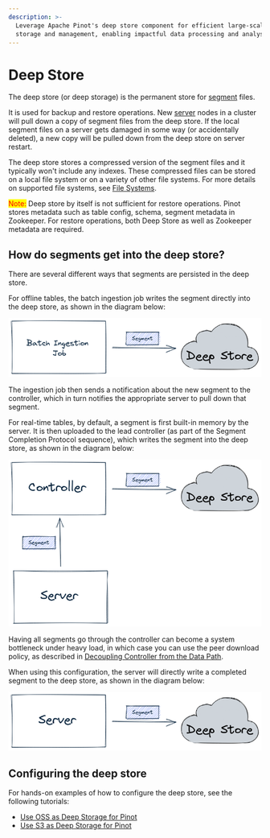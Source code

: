 ```yaml
---
description: >-
  Leverage Apache Pinot's deep store component for efficient large-scale data
  storage and management, enabling impactful data processing and analysis.
---
```


# Deep Store

The deep store (or deep storage) is the permanent store for [segment](./) files.

It is used for backup and restore operations. New [server](../../cluster/server.md) nodes in a cluster will pull down a copy of segment files from the deep store. If the local segment files on a server gets damaged in some way (or accidentally deleted), a new copy will be pulled down from the deep store on server restart.

The deep store stores a compressed version of the segment files and it typically won't include any indexes. These compressed files can be stored on a local file system or on a variety of other file systems. For more details on supported file systems, see [File Systems](../../../data-import/pinot-file-system/).

<mark style="color:red;">Note:</mark> Deep store by itself is not sufficient for restore operations. Pinot stores metadata such as table config, schema, segment metadata in Zookeeper. For restore operations, both Deep Store as well as Zookeeper metadata are required.

## How do segments get into the deep store?

There are several different ways that segments are persisted in the deep store.

For offline tables, the batch ingestion job writes the segment directly into the deep store, as shown in the diagram below:

![Batch job writing a segment into the deep store](<../../../../.gitbook/assets/batch-deep-store.png>)

The ingestion job then sends a notification about the new segment to the controller, which in turn notifies the appropriate server to pull down that segment.

For real-time tables, by default, a segment is first built-in memory by the server. It is then uploaded to the lead controller (as part of the Segment Completion Protocol sequence), which writes the segment into the deep store, as shown in the diagram below:

![Server sends segment to Controller, which writes segments into the deep store](<../../../../.gitbook/assets/server-controller-deep-store.png>)

Having all segments go through the controller can become a system bottleneck under heavy load, in which case you can use the peer download policy, as described in [Decoupling Controller from the Data Path](../../../../operators/operating-pinot/decoupling-controller-from-the-data-path.md).

When using this configuration, the server will directly write a completed segment to the deep store, as shown in the diagram below:

![Server writing a segment into the deep store](<../../../../.gitbook/assets/server-deep-store (1).png>)

## Configuring the deep store

For hands-on examples of how to configure the deep store, see the following tutorials:

* [Use OSS as Deep Storage for Pinot](../../../../users/tutorials/use-oss-as-deep-storage-for-pinot.md)
* [Use S3 as Deep Storage for Pinot](../../../../users/tutorials/use-s3-as-deep-store-for-pinot.md)
